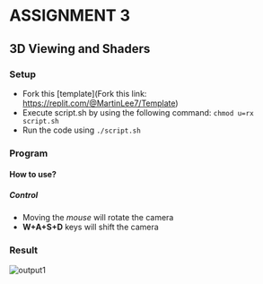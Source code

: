 # ASSIGNMENT 3
## 3D Viewing and Shaders

### Setup
* Fork this [template](Fork this link: https://replit.com/@MartinLee7/Template)
* Execute script.sh by using the following command: ```chmod u=rx script.sh```
* Run the code using ```./script.sh```

### Program
#### How to use?
##### _Control_
* Moving the _mouse_ will rotate the camera
* __W+A+S+D__ keys will shift the camera

### Result
![output1](https://user-images.githubusercontent.com/76903207/157001107-d56d51b3-7772-4052-8afa-b485e3232d87.png)

